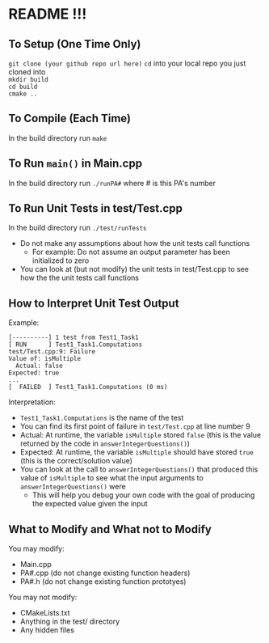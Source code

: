 # README !!!

## To Setup (One Time Only)
`git clone (your github repo url here)` 
`cd` into your local repo you just cloned into  
`mkdir build`  
`cd build`  
`cmake ..`

## To Compile (Each Time)
In the build directory run `make`

## To Run `main()` in Main.cpp
In the build directory run `./runPA#` where # is this PA's number

## To Run Unit Tests in test/Test.cpp
In the build directory run `./test/runTests`
* Do not make any assumptions about how the unit tests call functions
    * For example: Do not assume an output parameter has been initialized to zero
* You can look at (but not modify) the unit tests in test/Test.cpp to see how the the unit tests call functions

## How to Interpret Unit Test Output
Example:  
```
[----------] 1 test from Test1_Task1
[ RUN      ] Test1_Task1.Computations
test/Test.cpp:9: Failure
Value of: isMultiple
  Actual: false
Expected: true
...
[  FAILED  ] Test1_Task1.Computations (0 ms)
```   
Interpretation:
* `Test1_Task1.Computations` is the name of the test
* You can find its first point of failure in `test/Test.cpp` at line number 9
* Actual: At runtime, the variable `isMultiple` stored `false` (this is the value returned by the code in `answerIntegerQuestions()`)
* Expected: At runtime, the variable `isMultiple` should have stored `true` (this is the correct/solution value)
* You can look at the call to `answerIntegerQuestions()` that produced this value of `isMultiple` to see what the input arguments to `answerIntegerQuestions()` were
    * This will help you debug your own code with the goal of producing the expected value given the input

## What to Modify and What not to Modify
You may modify:
* Main.cpp
* PA#.cpp (do not change existing function headers)
* PA#.h (do not change existing function prototyes)

You may not modify:
* CMakeLists.txt
* Anything in the test/ directory
* Any hidden files
